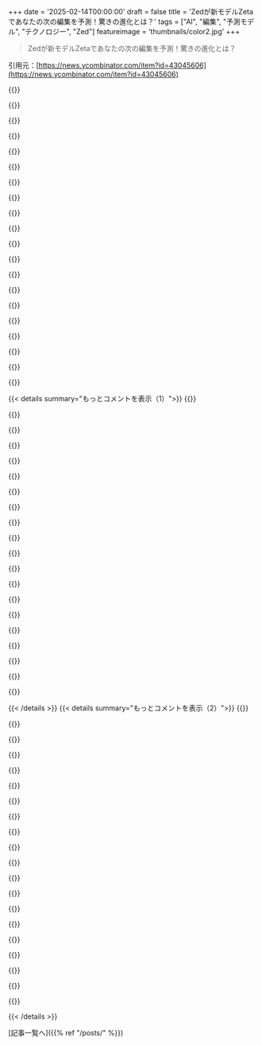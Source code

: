 +++
date = '2025-02-14T00:00:00'
draft = false
title = 'Zedが新モデルZetaであなたの次の編集を予測！驚きの進化とは？'
tags = ["AI", "編集", "予測モデル", "テクノロジー", "Zed"]
featureimage = 'thumbnails/color2.jpg'
+++

> Zedが新モデルZetaであなたの次の編集を予測！驚きの進化とは？

引用元：[https://news.ycombinator.com/item?id=43045606](https://news.ycombinator.com/item?id=43045606)

{{<matomeQuote body="編集予測は永遠に無料じゃないけど、今は楽しみたいって感じだね。Zed好きでAIにお金払うのも全然いいけど、 プロジェクトが突然終了するのが心配だから、値段が分かるまで使う気にはなれないんだ。コストが分かってから試してみるか決めるつもり。あと、Zed使う人へ：ファイルタイプごとにLSPは一つしか動かせないから、RustもC++も大丈夫だけど、Angularは無理。遠隔編集はWindowsで使えないから、SSHで接続できないし、VSCodeのように軽いクライアントとして使えないから注意してね。PRがあったけど、進展がなさそう。" userName="lionkor" createdAt="2025-02-14T11:19:24" color="">}}

{{<matomeQuote body="ウェブ開発者としてこれは致命的だね。Sublimeを使ってるけど、ファイルごとに複数のLSPサーバーが使えるのがめちゃ便利なんだ。Sublimeの設定が幅広く使えるのもすごく良くて、楽しいユーザー体験ができる。Zedは気になるけど、これがあるから試す気にはならない。このエディタに慣れ過ぎたから、簡単には変えられない。貴重な情報ありがとう！" userName="mstade" createdAt="2025-02-14T11:55:36" color="#38d3d3">}}

{{<matomeQuote body="Zedのヘビーユーザーじゃないけど、これは違うよ。先週、RuffとPyrightのLSPを同時に使ってたし。" userName="urschrei" createdAt="2025-02-14T12:18:52" color="">}}

{{<matomeQuote body="同じファイルで同時に使ったの？" userName="rootnod3" createdAt="2025-02-14T13:04:36" color="">}}

{{<matomeQuote body="あれはrug pullじゃないよ。最初から何らかの料金が発生するって言ってるし。待ちたい気持ちも分かるけど、理屈としては理解できる。" userName="jermberj" createdAt="2025-02-14T17:30:14" color="">}}

{{<matomeQuote body="彼らが言ってるのは、将来的に無料ではないってこと。5ドル/年かもしれないし、20ドル/月かもしれない。なんか紳士的なrug-pullだね。" userName="santoshalper" createdAt="2025-02-14T18:36:14" color="#45d325">}}

{{<matomeQuote body="コメントを編集して“ rug pulled from under my feet”って言いたいな、これが伝えたかった気持ち。" userName="lionkor" createdAt="2025-02-14T18:37:16" color="">}}

{{<matomeQuote body="それって同じ意味じゃない？（ケンカじゃないから）最近見た古いアルフレッド・ヒッチコックの話で、キャラクターがすごくバカげた rug pullをして、死んでしまったシーンがあって。それがこの言葉の由来だと思ってた。" userName="thejazzman" createdAt="2025-02-14T21:20:45" color="">}}

{{<matomeQuote body="彼らのFAQから：<br>＞質問：Zedは無料ですか？<br>＞答：はい。Zedはスタンドアロンエディタとして無料で使用できます。代わりに、チーム向けのオプション機能に対してサブスクリプションを課金します。使い方としては、ネットワーク機能、チャネル、通話、チャットがある。オープンソースチームには無料で提供する予定。Zetaに関しては、運営コストを考えれば課金になると思う。他の製品のように直接使えるようオープンになってるのも良い点だね。" userName="tekacs" createdAt="2025-02-14T19:44:42" color="#38d3d3">}}

{{<matomeQuote body="CursorのOpenAI APIキーを使うと、タブ編集モデルも独自のものだから、ちょっと使い勝手が悪い。" userName="tuananh" createdAt="2025-02-14T20:37:11" color="">}}

{{<matomeQuote body="Windowsでリモート編集が使えないけど、VSCode以外でこの機能が使えるものある？JetBrainsのはうまくいかなくて、もっと新しいワークフローに対応してほしい。これまで遠隔が悪かったのに、VSCodeにさえ合わせられるのは驚き。自分もVSCode以外の代替品を探してるけど、決して完璧ではないからね。" userName="rafaelmn" createdAt="2025-02-14T12:42:31" color="">}}

{{<matomeQuote body="UNIX開発サーバーを使ってた世代として、リモート開発が現代のワークフローとは面白いね。" userName="pjmlp" createdAt="2025-02-14T14:35:55" color="">}}

{{<matomeQuote body="VS Codeのリモート開発機能はめちゃくちゃ良くて、Zedのベータ版もそうだと思うけど、ローカルUIでリモートのストレージや計算を使えるから、遠いサーバーに繋いでも遅延がほとんどないんだ。プラットフォーム依存のコンパイルも効率よくできるよ。" userName="scottlamb" createdAt="2025-02-14T18:28:00" color="#ff5733">}}

{{<matomeQuote body="35年前からX WindowsやCitrix、RDPでやってきたけど、特に問題は感じないな。云々なんて別に、CI/CDからドライブされるクラウド環境に関しては、クラウドシェルやブラウザベースのIDEだってやれるから。" userName="pjmlp" createdAt="2025-02-14T18:35:15" color="">}}

{{<matomeQuote body="良かったね、でも僕にとってはキーを押して結果が出るまでの往復が許せないんだ。光の速度は変わらないし、ネットワークの境界を考慮することが本当の答えだよ。" userName="scottlamb" createdAt="2025-02-14T19:04:02" color="">}}

{{<matomeQuote body="リモートXは設定が面倒で遅かったし、NXは良かったけど無料じゃなかった。リモートVSCodeはそのどれよりも優れている。試さないならそれでいいけど、言わないで欲しい。" userName="IshKebab" createdAt="2025-02-14T21:01:21" color="#ff5733">}}

{{<matomeQuote body="LANとインターネットでの作業は全然違うよ。SSHで100ms以上の遅延があると編集はめちゃくちゃストレス。シンクライアントエディタでの方がスムーズ。" userName="rafaelmn" createdAt="2025-02-14T19:05:12" color="#ff5c5c">}}

{{<matomeQuote body="年寄りの意見みたいだね。”70年代にはファックスがあったから、今は何も要らない”って言うみたい。VSCodeのリモートサービスは昔のリモート体験を超えてるんだ。" userName="gamedever" createdAt="2025-02-14T18:58:49" color="">}}

{{<matomeQuote body="リモート編集と同じパラダイムではないけど、neovimをtmuxで使ってmosh経由でやるのが好き。でも、SSH接続が途切れたら大変だった。ターミナルにエディタがほしいから、tmuxに戻った。" userName="MobiusHorizons" createdAt="2025-02-14T16:20:59" color="#ff33a1">}}

{{<matomeQuote body="最近のSamsungのスマホは機能に関する料金が2026年まで免除されるってニュースを耳にした。Samsungは避けるべき企業だよ。APIを壊すなんて本当に酷い。" userName="kristofferR" createdAt="2025-02-14T14:20:52" color="">}}

{{< details summary="もっとコメントを表示（1）">}}
{{<matomeQuote body="Androidユーザーとして、Samsungのレビューが高評価なことに飽き飽きしてる。UIが劣化するのにカメラの性能だけで競合を評価するのが納得いかない。" userName="Larrikin" createdAt="2025-02-14T15:02:07" color="">}}

{{<matomeQuote body="おー、Piotrだよ！Zedで言語サーバーを扱ってる。今は一つのプロジェクトで複数の言語サーバーを動かせるけど、一つのワークツリーで同じ言語サーバーを二つ動かすのは無理なんだ。モノレポ利用者にはよくある悩みだから、今改善中。言語サーバーの問題についてもっと話したいんだけど、コミュニティのDiscordか、オンボーディングコールで話せないかな？" userName="diodak" createdAt="2025-02-14T12:19:51" color="#38d3d3">}}

{{<matomeQuote body="Xで尋ねたら、デバッガーを作ってるって言ってた。今はZed使ってるけど、デバッガーのためにVS Codeは残してるんだ。早くVS Code消したいね。" userName="trcarney" createdAt="2025-02-14T16:04:55" color="">}}

{{<matomeQuote body="心配することないよ。ZedもZetaもオープンソースだから、自分でフォークしてホスティングしてもいいよ。" userName="choilive" createdAt="2025-02-14T16:33:54" color="">}}

{{<matomeQuote body="そうだね、僕も自分でやってる。Zedをフォークして、4つの3090を使って、finetuned qwen coder 32BでFIM補完をしてる。RustやローカルLLMに不慣れな人には厳しいかもしれないけど、難しくはなかったよ。だいたい午後の作業で済んだ。" userName="spmurrayzzz" createdAt="2025-02-14T17:17:54" color="#45d325">}}

{{<matomeQuote body="そのプロセスを詳しく教えて。Zedはタブ編集用のカスタムエンドポイントに対応してるの？" userName="tuananh" createdAt="2025-02-14T20:38:20" color="">}}

{{<matomeQuote body="今のところ設定だけでは無理だけど、settings.jsonでアシスタントとインラインアシスタント用にカスタムエンドポイントを設定できるよ。カスタムタブ補完を動かすには、completion provider APIに似せて、自分のエンドポイントにリクエストを送る必要がある。僕はllama.cppを動かしてて、その新しい/infillエンドポイントに中間層プロキシを使ってる。Rustの部分がブロッカーになるかもしれないけど、やることはある程度ハックしないといけない。開始当時はsupermavenとcopilotしかなかったから、どちらかを模倣できるよ。" userName="spmurrayzzz" createdAt="2025-02-14T21:17:11" color="#38d3d3">}}

{{<matomeQuote body="複数のLSPをZedで使うことはできるけど、Angularに関して何か困ってることがあったら教えて。" userName="ubercore" createdAt="2025-02-14T12:30:45" color="">}}

{{<matomeQuote body="要は「ファイルごと」にしかできないってことだね。RustのLSPを一つのファイルで使えても、同じファイルでJSのLSPは使えないし。" userName="rootnod3" createdAt="2025-02-14T13:06:25" color="#ff33a1">}}

{{<matomeQuote body="コストがわかっても、後で値上げされない確証はないよね？" userName="SkiFire13" createdAt="2025-02-14T15:47:27" color="">}}

{{<matomeQuote body="AIのオートコンプリートは使えることが多いけど、コードをプッシュする前にはしっかりレビューが必要。大体は合ってると思うけど、時々すごく見たいことを提案してくれる。" userName="lionkor" createdAt="2025-02-14T11:10:05" color="">}}

{{<matomeQuote body="もうRustに対応できるようになったの？すごいね！前に試した時は、hello-worldレベル以上の正しいコードが生成できなかったけど。" userName="powerhugs" createdAt="2025-02-14T12:00:14" color="#785bff">}}

{{<matomeQuote body="僕は借用チェッカーを全く意識しないけど、問題になるのはmove/copy/cloneのセマンティクスだね。GitHub Copilotは正しいRustを生成するけど、他の言語と同じくロジックバグもある。" userName="lionkor" createdAt="2025-02-14T13:26:34" color="">}}

{{<matomeQuote body="＞あまり借用チェッカーを心配しないけど、よく引っかかるのはmove/copy/cloneセマンティクス。<br>借用チェッカーに引っかかるってそれ自体が問題じゃないの？それとも違う問題があるの？" userName="diggan" createdAt="2025-02-14T13:39:49" color="">}}

{{<matomeQuote body="借用チェッカーは参照を扱うだけで、全てがデフォルトでmoveになるのに、CやC++ではコピーがデフォルトってわけじゃない。moveやコピーのセマンティクスはC++にもあるけど、デフォルトが違うだけだよ。" userName="lionkor" createdAt="2025-02-15T10:54:56" color="">}}

{{<matomeQuote body="僕の経験では、Copilotは借用チェッカーでフラグが立ったRustコードを直せない。提案はほとんどが間違ってるし、コードを再構築する必要がある場合が多いんだ。" userName="ajayka" createdAt="2025-02-14T17:54:26" color="">}}

{{<matomeQuote body="妻が文を終わらせるのは面白い例えだね。言いたいことが同じなら、ショートハンドで会話を進められることもある。LLMに言いたいことを伝えると、どう思うか知りたいし、正解ならそのまま続けたい。" userName="linsomniac" createdAt="2025-02-14T15:41:04" color="#38d3d3">}}

{{<matomeQuote body="奥さんがあなたの言葉を補完する例え、面白いね。うちは結構コミュニケーション不足だったけど、今は重要なことはしっかり話すようにしてるよ。子どもたちも、片方の親が宿題を手伝ってるときに、もう片方に聞くと混乱しちゃうってことがわかってるからね。" userName="aidenn0" createdAt="2025-02-14T16:29:32" color="#ff5733">}}

{{<matomeQuote body="確かに旦那さんや奥さんと会話するとき、いつも完璧に理解し合えるわけじゃないよね。昔はPythonのTextual UIsで苦労したけど、その時はあまり役に立たなかったな。" userName="linsomniac" createdAt="2025-02-15T16:54:53" color="">}}

{{<matomeQuote body="同じく、自分はどのツールでもオートコンプリート機能をオフにしてる。実際、Googleドキュメントで自動提案が邪魔だと思ったところだよ。AIコーディングにはAiderを使ってるけど、これは最高！" userName="tomw1808" createdAt="2025-02-14T11:38:56" color="#ff5c5c">}}


{{< /details >}}
{{< details summary="もっとコメントを表示（2）">}}
{{<matomeQuote body="誰もこれをちゃんとやろうとしないんだよね。常に並列で動いているシミュレーションが必要で、新しいユーザーの入力に対するフィードバックも要る。簡単には実現不可能だと思う。" userName="beefnugs" createdAt="2025-02-14T21:50:06" color="">}}

{{<matomeQuote body="自分もエディターの診断をセーブするまで表示しないように設定してる。でもZedではそれができないのが残念。" userName="deagle50" createdAt="2025-02-14T14:16:15" color="">}}

{{<matomeQuote body="すごい洞察力！テーマの核心を瞬時に理解して、間違いもない、素晴らしいね！" userName="mihaaly" createdAt="2025-02-16T10:20:30" color="">}}

{{<matomeQuote body="Cursorの予測機能、ほとんどの場合に役立つよ。Copilot＋VSCodeよりはるかに良いかもしれない。" userName="dmix" createdAt="2025-02-14T14:10:21" color="">}}

{{<matomeQuote body="AIオートコンプリートを使わなければいけないってわけじゃないだろ。必要ないと思うなら、使わなければいいんじゃないかな。" userName="gkbrk" createdAt="2025-02-14T10:50:21" color="">}}

{{<matomeQuote body="そうだよね、ツールが気に入らないなら、オフにすればいい。自分はオートコンプリートがすごく役立ってる。" userName="heeton" createdAt="2025-02-14T13:34:19" color="#785bff">}}

{{<matomeQuote body="いま、組織内で開発者にこれらのツールを使うよう圧力があるみたい。自分は前からAIを使ってるけど、同僚は「使わなきゃいけないの？」って悩んでる感じ。" userName="botanical76" createdAt="2025-02-14T14:59:07" color="">}}

{{<matomeQuote body="AIなしでも同じレベルで生産性を示せば、管理者はその方法を許容するだろう。ただし、他のメンバーがAIでパフォーマンスを上げているのを見れば、みんなに導入を期待するのは自然だよ。" userName="pritambarhate" createdAt="2025-02-14T15:44:23" color="#38d3d3">}}

{{<matomeQuote body="マネージャーが生産性をリアルに評価できるならこの議論に乗るけど、そうじゃなければ、自分のペースで道具を選んで仕事ができる小さな会社でソフトウェアを開発していくよ。" userName="pipo234" createdAt="2025-02-14T17:47:14" color="">}}

{{<matomeQuote body="設定できるようにして、せめて関数名を入力する前に予測を始めないでほしい。" userName="qaq" createdAt="2025-02-14T16:27:40" color="">}}

{{<matomeQuote body="システムに背を向けると苦労すると思うけど、徐々に改善していくことは無料で得られるメリットがあるよ。AIツールは素晴らしいけど、初心者の心構えで取り組むのが大事。" userName="gizmo" createdAt="2025-02-14T11:19:36" color="#45d325">}}

{{<matomeQuote body="個人は自分に最適な選択をすることができるけど、社会には変化が必要だよ。AIに適応しない国は後れを取る。他の技術が良いとは限らないけど、影響を受けるのは避けられない。" userName="gizmo" createdAt="2025-02-14T14:45:13" color="">}}

{{<matomeQuote body="コロニーは変化を強いる。便利なものを手に入れたければ、変わるべきところは自分で理解しなきゃ。AIは本物のツールじゃないと思うよ。" userName="computerthings" createdAt="2025-02-14T13:42:04" color="">}}

{{<matomeQuote body="テクノロジーの変化は自然の力みたいなもんだよ。自分や隣人の好みなんて関係なしに、来る時は来る。それがAIが有害か有益かなんて関係なくて、AIはもうここにあるんだよ。嫌っても無駄で、適応するしかないんだ。世界の歴史は技術の歴史でもあるし、国によって適応するか置いてかれるかは違うけど、変化の影響はどの国でも逃れられないんだ。" userName="gizmo" createdAt="2025-02-14T16:54:08" color="#ff5c5c">}}

{{<matomeQuote body="テクノロジーの変化が自然の力みたいに語るのはおかしい。個々の選択の結果であって、誰かや何かに押し付けられるものじゃないんだから。お前みたいなヤツらがこのクソみたいなものを押し付けてきて、そんな態度が嫌われる理由だってことを理解してほしい。" userName="inspectorwidget" createdAt="2025-02-15T03:52:05" color="">}}

{{<matomeQuote body="テクノロジーの進歩は自然の力みたいには語れない。多くの人たちが押し付けられてるだけで、好きに楽しめない程複雑なのは危険だよ。この変化を受け入れなきゃいけないって論調は寒気がするし、「今の状況がクソじゃない」ってのは説得力ないんじゃないの？" userName="computerthings" createdAt="2025-02-14T22:50:47" color="">}}

{{<matomeQuote body="馬に乗って自由に移動できた時代は素晴らしかったと思う。道に制限されず、フレッシュな空気を感じられたし、地球を傷つけることもなかった。" userName="brabel" createdAt="2025-02-14T11:49:39" color="">}}

{{<matomeQuote body="馬から車への移行は賛成しないけど、車が出す排気ガスの方が馬の糞よりも有害だっていうのも事実だよ。" userName="JoshTriplett" createdAt="2025-02-14T15:32:41" color="">}}

{{<matomeQuote body="進歩は必ずしも良い方向に進むわけじゃない。私たちが今抱えている問題は、それまでの選択の結果で、私たちや私たちの子孫がそのツケを払うことになる。" userName="portaouflop" createdAt="2025-02-14T12:35:23" color="">}}

{{<matomeQuote body="そのローカルで動かせないのかが気になる。特に、機密情報やAPIキーを第三者に送るのは避けたいから、後でローカルオプションが出ることを願ってる。" userName="yellow_lead" createdAt="2025-02-14T09:46:17" color="">}}


{{< /details >}}


[記事一覧へ]({{% ref "/posts/" %}})
